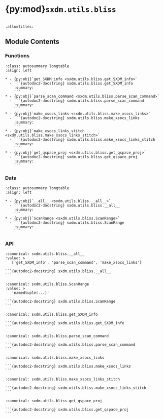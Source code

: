 # {py:mod}`sxdm.utils.bliss`

```{py:module} sxdm.utils.bliss
```

```{autodoc2-docstring} sxdm.utils.bliss
:allowtitles:
```

## Module Contents

### Functions

````{list-table}
:class: autosummary longtable
:align: left

* - {py:obj}`get_SXDM_info <sxdm.utils.bliss.get_SXDM_info>`
  - ```{autodoc2-docstring} sxdm.utils.bliss.get_SXDM_info
    :summary:
    ```
* - {py:obj}`parse_scan_command <sxdm.utils.bliss.parse_scan_command>`
  - ```{autodoc2-docstring} sxdm.utils.bliss.parse_scan_command
    :summary:
    ```
* - {py:obj}`make_xsocs_links <sxdm.utils.bliss.make_xsocs_links>`
  - ```{autodoc2-docstring} sxdm.utils.bliss.make_xsocs_links
    :summary:
    ```
* - {py:obj}`make_xsocs_links_stitch <sxdm.utils.bliss.make_xsocs_links_stitch>`
  - ```{autodoc2-docstring} sxdm.utils.bliss.make_xsocs_links_stitch
    :summary:
    ```
* - {py:obj}`get_qspace_proj <sxdm.utils.bliss.get_qspace_proj>`
  - ```{autodoc2-docstring} sxdm.utils.bliss.get_qspace_proj
    :summary:
    ```
````

### Data

````{list-table}
:class: autosummary longtable
:align: left

* - {py:obj}`__all__ <sxdm.utils.bliss.__all__>`
  - ```{autodoc2-docstring} sxdm.utils.bliss.__all__
    :summary:
    ```
* - {py:obj}`ScanRange <sxdm.utils.bliss.ScanRange>`
  - ```{autodoc2-docstring} sxdm.utils.bliss.ScanRange
    :summary:
    ```
````

### API

````{py:data} __all__
:canonical: sxdm.utils.bliss.__all__
:value: >
   ['get_SXDM_info', 'parse_scan_command', 'make_xsocs_links']

```{autodoc2-docstring} sxdm.utils.bliss.__all__
```

````

````{py:data} ScanRange
:canonical: sxdm.utils.bliss.ScanRange
:value: >
   'namedtuple(...)'

```{autodoc2-docstring} sxdm.utils.bliss.ScanRange
```

````

````{py:function} get_SXDM_info(path_dset, scan_range=(1, None))
:canonical: sxdm.utils.bliss.get_SXDM_info

```{autodoc2-docstring} sxdm.utils.bliss.get_SXDM_info
```
````

````{py:function} parse_scan_command(command)
:canonical: sxdm.utils.bliss.parse_scan_command

```{autodoc2-docstring} sxdm.utils.bliss.parse_scan_command
```
````

````{py:function} make_xsocs_links(path_dset, path_out, scan_nums=None, detector=None, name_outh5=None, stitch_counter=None)
:canonical: sxdm.utils.bliss.make_xsocs_links

```{autodoc2-docstring} sxdm.utils.bliss.make_xsocs_links
```
````

````{py:function} make_xsocs_links_stitch(dset_path_list, scan_nums_list, path_out, name_outh5, detector=None)
:canonical: sxdm.utils.bliss.make_xsocs_links_stitch

```{autodoc2-docstring} sxdm.utils.bliss.make_xsocs_links_stitch
```
````

````{py:function} get_qspace_proj(path_qspace, dir_idx, rec_ax, qspace_roi=None, bin_norm=False)
:canonical: sxdm.utils.bliss.get_qspace_proj

```{autodoc2-docstring} sxdm.utils.bliss.get_qspace_proj
```
````
